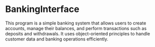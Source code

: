 # BankingInterface
This program is a simple banking system that allows users to create accounts, manage their balances, and perform transactions such as deposits and withdrawals. It uses object-oriented principles to handle customer data and banking operations efficiently.
